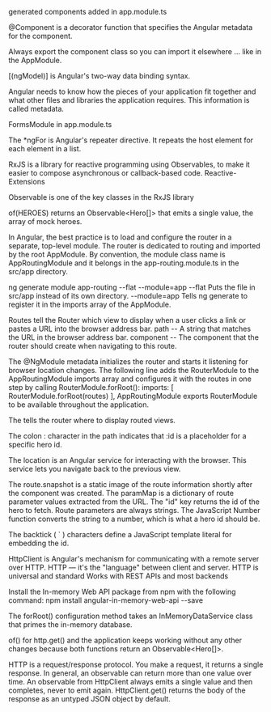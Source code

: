 generated components added in app.module.ts

@Component is a decorator function that specifies the Angular metadata for the component.

Always export the component class so you can import it elsewhere … like in the AppModule.

[(ngModel)] is Angular's two-way data binding syntax.

Angular needs to know how the pieces of your application fit together and what other files and libraries the application requires. This information is called metadata.

FormsModule in app.module.ts

The \*ngFor is Angular's repeater directive. It repeats the host element for each element in a list.

RxJS is a library for reactive programming using Observables, to make it easier to compose asynchronous or callback-based code. Reactive-Extensions

Observable is one of the key classes in the RxJS library

of(HEROES) returns an Observable<Hero[]> that emits a single value, the array of mock heroes.

In Angular, the best practice is to load and configure the router in a separate, top-level module. The router is dedicated to routing and imported by the root AppModule.
By convention, the module class name is AppRoutingModule and it belongs in the app-routing.module.ts in the src/app directory.

ng generate module app-routing --flat --module=app
--flat Puts the file in src/app instead of its own directory.
--module=app Tells ng generate to register it in the imports array of the AppModule.

Routes tell the Router which view to display when a user clicks a link or pastes a URL into the browser address bar.
path -- A string that matches the URL in the browser address bar.
component -- The component that the router should create when navigating to this route.

The @NgModule metadata initializes the router and starts it listening for browser location changes.
The following line adds the RouterModule to the AppRoutingModule imports array and configures it with the routes in one step by calling RouterModule.forRoot():
imports: [ RouterModule.forRoot(routes) ],
AppRoutingModule exports RouterModule to be available throughout the application.

The <router-outlet> tells the router where to display routed views.

The colon : character in the path indicates that :id is a placeholder for a specific hero id.

The location is an Angular service for interacting with the browser. This service lets you navigate back to the previous view.

The route.snapshot is a static image of the route information shortly after the component was created.
The paramMap is a dictionary of route parameter values extracted from the URL. The "id" key returns the id of the hero to fetch.
Route parameters are always strings. The JavaScript Number function converts the string to a number, which is what a hero id should be.

The backtick ( ` ) characters define a JavaScript template literal for embedding the id.

HttpClient is Angular's mechanism for communicating with a remote server over HTTP.
HTTP — it's the "language" between client and server.
HTTP is universal and standard
Works with REST APIs and most backends

Install the In-memory Web API package from npm with the following command:
npm install angular-in-memory-web-api --save

The forRoot() configuration method takes an InMemoryDataService class that primes the in-memory database.

of() for http.get() and the application keeps working without any other changes because both functions return an Observable<Hero[]>.

HTTP is a request/response protocol. You make a request, it returns a single response.
In general, an observable can return more than one value over time. An observable from HttpClient always emits a single value and then completes, never to emit again.
HttpClient.get() returns the body of the response as an untyped JSON object by default.
